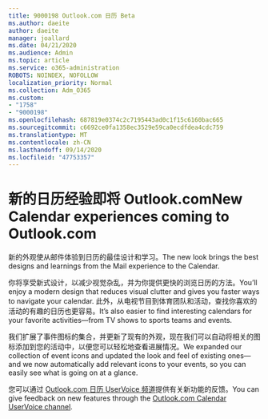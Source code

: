 ```yaml
---
title: 9000198 Outlook.com 日历 Beta
ms.author: daeite
author: daeite
manager: joallard
ms.date: 04/21/2020
ms.audience: Admin
ms.topic: article
ms.service: o365-administration
ROBOTS: NOINDEX, NOFOLLOW
localization_priority: Normal
ms.collection: Adm_O365
ms.custom:
- "1758"
- "9000198"
ms.openlocfilehash: 687819e0374c2c7195443ad0c1f15c6160bac665
ms.sourcegitcommit: c6692ce0fa1358ec3529e59ca0ecdfdea4cdc759
ms.translationtype: MT
ms.contentlocale: zh-CN
ms.lasthandoff: 09/14/2020
ms.locfileid: "47753357"
---
```

# <a name="new-calendar-experiences-coming-to-outlookcom"></a><span data-ttu-id="1c61b-102">新的日历经验即将 Outlook.com</span><span class="sxs-lookup"><span data-stu-id="1c61b-102">New Calendar experiences coming to Outlook.com</span></span>

<span data-ttu-id="1c61b-103">新的外观使从邮件体验到日历的最佳设计和学习。</span><span class="sxs-lookup"><span data-stu-id="1c61b-103">The new look brings the best designs and learnings from the Mail experience to the Calendar.</span></span>

<span data-ttu-id="1c61b-104">你将享受新式设计，以减少视觉杂乱，并为你提供更快的浏览日历的方法。</span><span class="sxs-lookup"><span data-stu-id="1c61b-104">You’ll enjoy a modern design that reduces visual clutter and gives you faster ways to navigate your calendar.</span></span> <span data-ttu-id="1c61b-105">此外，从电视节目到体育团队和活动，查找你喜欢的活动的有趣的日历也更容易。</span><span class="sxs-lookup"><span data-stu-id="1c61b-105">It’s also easier to find interesting calendars for your favorite activities—from TV shows to sports teams and events.</span></span>

<span data-ttu-id="1c61b-106">我们扩展了事件图标的集合，并更新了现有的外观，现在我们可以自动将相关的图标添加到您的活动中，以便您可以轻松地查看进展情况。</span><span class="sxs-lookup"><span data-stu-id="1c61b-106">We expanded our collection of event icons and updated the look and feel of existing ones—and we now automatically add relevant icons to your events, so you can easily see what is going on at a glance.</span></span>

<span data-ttu-id="1c61b-107">您可以通过 [Outlook.com 日历 UserVoice 频道](https://go.microsoft.com/fwlink/?linkid=2103075)提供有关新功能的反馈。</span><span class="sxs-lookup"><span data-stu-id="1c61b-107">You can give feedback on new features through the [Outlook.com Calendar UserVoice channel](https://go.microsoft.com/fwlink/?linkid=2103075).</span></span>